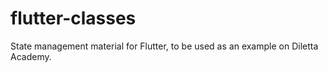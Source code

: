 # flutter-classes
State management material for Flutter, to be used as an example on Diletta Academy.
